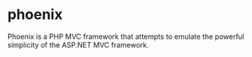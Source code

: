 phoenix
=======

Phoenix is a PHP MVC framework that attempts to emulate the powerful simplicity of the ASP.NET MVC framework.